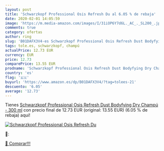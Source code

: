 ```yaml
---
layout: post
title: 'Schwarzkopf Professional Osis Refresh Du al 6.05 % de rebaja'
date: 2020-02-01 14:05:59
image: 'https://m.media-amazon.com/images/I/31iOP6Y7d6L._AC_._SL200_.jpg'
comments: true
category: ofertas
author: ring
slug: 'B01DAFX3V4-es Schwarzkopf Professional Osis Refresh Dust Bodyfying Dry...'
tags: tole.es, schwarzkopf, champú
actualPrice: 12.73 EUR
currency: EUR
price: 12.73
comparePrice: 13.55 EUR
prodname: 'Schwarzkopf Professional Osis Refresh Dust Bodyfying Dry Champú - 300 ml'
country: 'es'
flag: '🇪🇸'
buyurl: 'https://www.amazon.es/dp/B01DAFX3V4/?tag=tolees-21'
descuento: '6.05'
average: '12.73'
---
```


Tienes [Schwarzkopf Professional Osis Refresh Dust Bodyfying Dry Champú - 300 ml](https://www.amazon.es/dp/B01DAFX3V4/?tag=tolees-21) con precio final de  12.73 EUR (original: 13.55 EUR) (6.05 %  de rebaja) aqui!

[![Schwarzkopf Professional Osis Refresh Du](https://m.media-amazon.com/images/I/31iOP6Y7d6L._AC_._SL200_.jpg)](https://www.amazon.es/dp/B01DAFX3V4/?tag=tolees-21)

🔎:


[🛒 Comprar!!!](https://www.amazon.es/dp/B01DAFX3V4/?tag=tolees-21)

